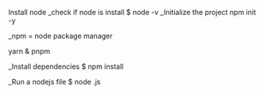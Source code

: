 Install node
\_check if node is install
$ node -v
\_Initialize the project
npm init -y

\_npm = node package manager

yarn & pnpm

\_Install dependencies
$ npm install <package-name>

\_Run a nodejs file
$ node <name of file>.js
 